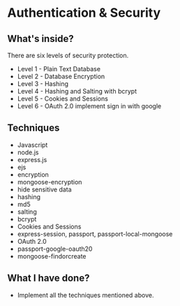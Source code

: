 # Authentication & Security

## What's inside?

There are six levels of security protection.

* Level 1 - Plain Text Database
* Level 2 - Database Encryption
* Level 3 - Hashing
* Level 4 - Hashing and Salting with bcrypt
* Level 5 - Cookies and Sessions
* Level 6 - OAuth 2.0 implement sign in with google

## Techniques

- Javascript
- node.js
- express.js
- ejs
- encryption
- mongoose-encryption
- hide sensitive data
- hashing
- md5
- salting
- bcrypt
- Cookies and Sessions
- express-session, passport, passport-local-mongoose
- OAuth 2.0
- passport-google-oauth20
- mongoose-findorcreate

## What I have done?

- Implement all the techniques mentioned above.